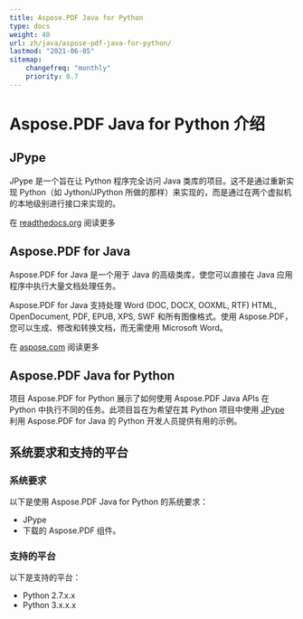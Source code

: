 ```yaml
---
title: Aspose.PDF Java for Python
type: docs
weight: 40
url: zh/java/aspose-pdf-java-for-python/
lastmod: "2021-06-05"
sitemap:
    changefreq: "monthly"
    priority: 0.7
---
```


# Aspose.PDF Java for Python 介绍

## JPype

JPype 是一个旨在让 Python 程序完全访问 Java 类库的项目。这不是通过重新实现 Python（如 Jython/JPython 所做的那样）来实现的，而是通过在两个虚拟机的本地级别进行接口来实现的。

在 [readthedocs.org](http://jpype.readthedocs.org/en/latest/userguide.html) 阅读更多

## Aspose.PDF for Java

Aspose.PDF for Java 是一个用于 Java 的高级类库，使您可以直接在 Java 应用程序中执行大量文档处理任务。

Aspose.PDF for Java 支持处理 Word (DOC, DOCX, OOXML, RTF) HTML, OpenDocument, PDF, EPUB, XPS, SWF 和所有图像格式。使用 Aspose.PDF，您可以生成、修改和转换文档，而无需使用 Microsoft Word。

在 [aspose.com](https://products.aspose.com/words/java) 阅读更多


## Aspose.PDF Java for Python

项目 Aspose.PDF for Python 展示了如何使用 Aspose.PDF Java APIs 在 Python 中执行不同的任务。此项目旨在为希望在其 Python 项目中使用 [JPype](http://jpype.readthedocs.org/en/latest/userguide.html) 利用 Aspose.PDF for Java 的 Python 开发人员提供有用的示例。

## 系统要求和支持的平台

### 系统要求

以下是使用 Aspose.PDF Java for Python 的系统要求：

- JPype
- 下载的 Aspose.PDF 组件。

### 支持的平台

以下是支持的平台：

- Python 2.7.x.x
- Python 3.x.x.x
